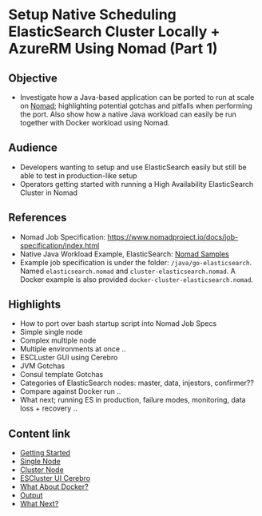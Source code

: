 #  Setup Native Scheduling ElasticSearch Cluster Locally + AzureRM Using Nomad (Part 1)

## Objective
- Investigate how a Java-based application can be ported to run at scale on [Nomad](https://www.nomadproject.io); highlighting potential gotchas and pitfalls when performing the port.  Also show how a native Java workload can easily be run together with Docker workload using Nomad.

## Audience
- Developers wanting to setup and use ElasticSearch easily but still be able to test in production-like setup
- Operators getting started with running a High Availability ElasticSearch Cluster in Nomad

## References
- Nomad Job Specification: https://www.nomadproject.io/docs/job-specification/index.html
- Native Java Workload Example, ElasticSearch: [Nomad Samples](https://www.github.com/leowmjw/nomad-samples) 
- Example job specification is under the folder: `/java/go-elasticsearch`.  Named `elasticsearch.nomad` and `cluster-elasticsearch.nomad`.  A Docker example is also provided `docker-cluster-elasticsearch.nomad`.
 
## Highlights 
- How to port over bash startup script into Nomad Job Specs
- Simple single node
- Complex multiple node
- Multiple environments at once ..
- ESCLuster GUI using Cerebro
- JVM Gotchas
- Consul template Gotchas
- Categories of ElasticSearch nodes: master, data, injestors, confirmer??
- Compare against Docker run ..
- What next; running ES in production, failure modes, monitoring, data loss + recovery ..

## Content link
- [Getting Started](./Nomad-Native-Scheduling-ESCluster-Local-AzureRM.md#getting-started)
- [Single Node](./Nomad-Native-Scheduling-ESCluster-Local-AzureRM.md#single-node)
- [Cluster Node](./Nomad-Native-Scheduling-ESCluster-Local-AzureRM.md#cluster-node)
- [ESCluster UI Cerebro](./Nomad-Native-Scheduling-ESCluster-Local-AzureRM.md#escluster-ui-cerebro)
- [What About Docker?](./Nomad-Native-Scheduling-ESCluster-Local-AzureRM.md#what-about-docker-)
- [Output](./Nomad-Native-Scheduling-ESCluster-Local-AzureRM.md.md#output)
- [What Next?](./Nomad-Native-Scheduling-ESCluster-Local-AzureRM.md#what-next-)
